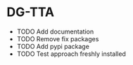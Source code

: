 # DG-TTA

* TODO Add documentation
* TODO Remove fix packages
* TODO Add pypi package
* TODO Test approach freshly installed